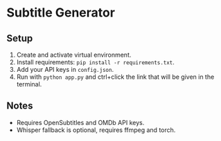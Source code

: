 # Subtitle Generator

## Setup
1. Create and activate virtual environment.
2. Install requirements: `pip install -r requirements.txt`.
3. Add your API keys in `config.json`.
4. Run with `python app.py` and ctrl+click the link that will be given in the terminal.

## Notes
- Requires OpenSubtitles and OMDb API keys.
- Whisper fallback is optional, requires ffmpeg and torch.
